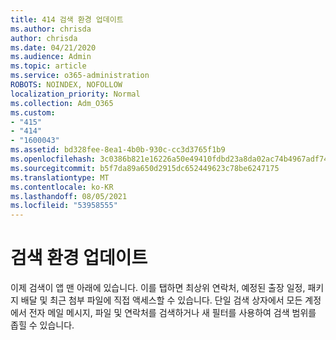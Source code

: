 ```yaml
---
title: 414 검색 환경 업데이트
ms.author: chrisda
author: chrisda
ms.date: 04/21/2020
ms.audience: Admin
ms.topic: article
ms.service: o365-administration
ROBOTS: NOINDEX, NOFOLLOW
localization_priority: Normal
ms.collection: Adm_O365
ms.custom:
- "415"
- "414"
- "1600043"
ms.assetid: bd328fee-8ea1-4b0b-930c-cc3d3765f1b9
ms.openlocfilehash: 3c0386b821e16226a50e49410fdbd23a8da02ac74b4967adf7409f93c49d8068
ms.sourcegitcommit: b5f7da89a650d2915dc652449623c78be6247175
ms.translationtype: MT
ms.contentlocale: ko-KR
ms.lasthandoff: 08/05/2021
ms.locfileid: "53958555"
---
```

# <a name="search-experience-updated"></a>검색 환경 업데이트

이제 검색이 앱 맨 아래에 있습니다. 이를 탭하면 최상위 연락처, 예정된 출장 일정, 패키지 배달 및 최근 첨부 파일에 직접 액세스할 수 있습니다. 단일 검색 상자에서 모든 계정에서 전자 메일 메시지, 파일 및 연락처를 검색하거나 새 필터를 사용하여 검색 범위를 좁힐 수 있습니다.
